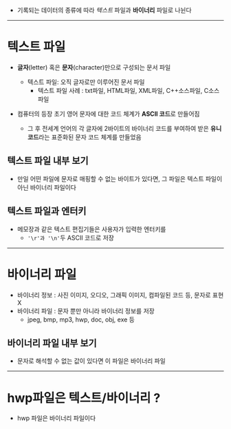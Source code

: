 - 기록되는 데이터의 종류에 따라 *텍스트* 파일과 **바이너리** 파일로 나뉜다
---
# 텍스트 파일
- **글자**(letter) 혹은 **문자**(character)만으로 구성되는 문서 파일
	- 텍스트 파일: 오직 글자로만 이루어진 문서 파일
		- 텍스트 파일 사례 : txt파일, HTML파일, XML파일, C++소스파일, C소스파일 

- 컴퓨터의 등장 초기 영어 문자에 대한 코드 체계가 **ASCII 코드**로 만들어짐
	- 그 후 전세계 언어의 각 글자에 2바이트의 바이너리 코드를 부여하여 받은 **유니코드**라는 표준화된 문자 코드 체계를 만들었음
## 텍스트 파일 내부 보기
- 만일 어떤 파일에 문자로 매핑할 수 없는 바이트가 있다면, 그 파일은 텍스트 파일이 아닌 바이너리 파일이다
## 텍스트 파일과 엔터키
- 메모장과 같은 텍스트 편집기들은 사용자가 입력한 엔터키를
	- `'\r'과 '\n'`두 ASCII 코드로 저장
---
# 바이너리 파일
- 바이너리 정보 : 사진 이미지, 오디오, 그래픽 이미지, 컴파일된 코드 등, 문자로 표현X
- 바이너리 파일 : 문자 뿐만 아니라 바이너리 정보를 저장
	- jpeg, bmp, mp3, hwp, doc, obj, exe 등
## 바이너리 파일 내부 보기
- 문자로 해석할 수 없는 값이 있다면 이 파일은 바이너리 파일
---
# hwp파일은 텍스트/바이너리 ?
- hwp 파일은 바이너리 파일이다